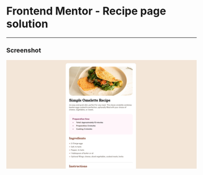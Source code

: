 # Frontend Mentor - Recipe page solution

---

### Screenshot

![alt text](assets/images/preview.png)